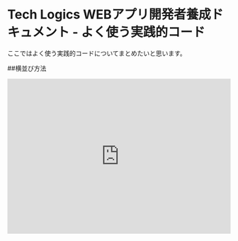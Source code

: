 # Tech Logics WEBアプリ開発者養成ドキュメント - よく使う実践的コード

ここではよく使う実践的コードについてまとめたいと思います。


##横並び方法

<iframe height='350' scrolling='no' src='http://codepen.io/icchis/embed/GgobOo/' frameborder='no' allowtransparency='true' allowfullscreen='true' style='width: 100%;'>See the Pen <a href='http://codepen.io/icchis/pen/GgobOo/'>GgobOo</a> by icchi (<a href='http://codepen.io/icchis'>@icchis</a>) on <a href='http://codepen.io'>CodePen</a>.
</iframe>